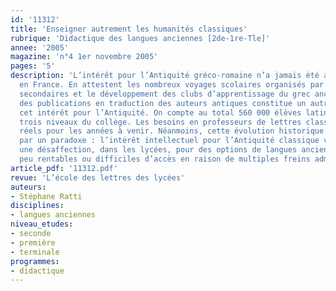 ```yaml
---
id: '11312'
title: 'Enseigner autrement les humanités classiques'
rubrique: 'Didactique des langues anciennes [2de-1re-Tle]'
annee: '2005'
magazine: 'n°4 1er novembre 2005'
pages: '5'
description: 'L’intérêt pour l’Antiquité gréco-romaine n’a jamais été aussi fort
  en France. En attestent les nombreux voyages scolaires organisés par les établissements
  secondaires et le développement des clubs d’apprentissage du grec ancien. La vitalité
  des publications en traduction des auteurs antiques constitue un autre signe de
  cet intérêt pour l’Antiquité. On compte au total 560 000 élèves latinistes sur les
  trois niveaux du collège. Les besoins en professeurs de lettres classiques sont
  réels pour les années à venir. Néanmoins, cette évolution historique est marquée
  par un paradoxe : l’intérêt intellectuel pour l’Antiquité classique va de pair avec
  une désaffection, dans les lycées, pour des options de langues anciennes jugées
  peu rentables ou difficiles d’accès en raison de multiples freins administratifs…'
article_pdf: '11312.pdf'
revue: 'L’école des lettres des lycées'
auteurs:
- Stéphane Ratti
disciplines:
- langues anciennes
niveau_etudes:
- seconde
- première
- terminale
programmes:
- didactique
---
```

